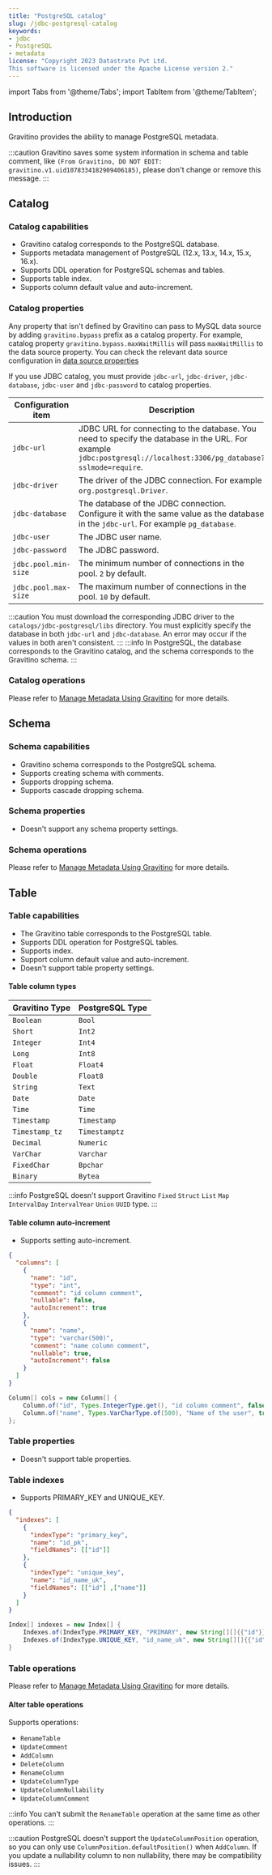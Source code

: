 ```yaml
---
title: "PostgreSQL catalog"
slug: /jdbc-postgresql-catalog
keywords:
- jdbc
- PostgreSQL
- metadata
license: "Copyright 2023 Datastrato Pvt Ltd.
This software is licensed under the Apache License version 2."
---
```


import Tabs from '@theme/Tabs';
import TabItem from '@theme/TabItem';

## Introduction

Gravitino provides the ability to manage PostgreSQL metadata.

:::caution
Gravitino saves some system information in schema and table comment, like `(From Gravitino, DO NOT EDIT: gravitino.v1.uid1078334182909406185)`, please don't change or remove this message.
:::

## Catalog

### Catalog capabilities

- Gravitino catalog corresponds to the PostgreSQL database.
- Supports metadata management of PostgreSQL (12.x, 13.x, 14.x, 15.x, 16.x).
- Supports DDL operation for PostgreSQL schemas and tables.
- Supports table index.
- Supports column default value and auto-increment. 

### Catalog properties

Any property that isn't defined by Gravitino can pass to MySQL data source by adding `gravitino.bypass` prefix as a catalog property. For example, catalog property `gravitino.bypass.maxWaitMillis` will pass `maxWaitMillis` to the data source property.
You can check the relevant data source configuration in [data source properties](https://commons.apache.org/proper/commons-dbcp/configuration.html)

If you use JDBC catalog, you must provide `jdbc-url`, `jdbc-driver`, `jdbc-database`, `jdbc-user` and `jdbc-password` to catalog properties.

| Configuration item   | Description                                                                                                                                                       | Default value | Required | Since Version |
|----------------------|-------------------------------------------------------------------------------------------------------------------------------------------------------------------|---------------|----------|---------------|
| `jdbc-url`           | JDBC URL for connecting to the database. You need to specify the database in the URL. For example `jdbc:postgresql://localhost:3306/pg_database?sslmode=require`. | (none)        | Yes      | 0.3.0         |
| `jdbc-driver`        | The driver of the JDBC connection. For example `org.postgresql.Driver`.                                                                                           | (none)        | Yes      | 0.3.0         |
| `jdbc-database`      | The database of the JDBC connection. Configure it with the same value as the database in the `jdbc-url`. For example `pg_database`.                             | (none)        | Yes      | 0.3.0         |
| `jdbc-user`          | The JDBC user name.                                                                                                                                               | (none)        | Yes      | 0.3.0         |
| `jdbc-password`      | The JDBC password.                                                                                                                                                | (none)        | Yes      | 0.3.0         |
| `jdbc.pool.min-size` | The minimum number of connections in the pool. `2` by default.                                                                                                    | `2`           | No       | 0.3.0         |
| `jdbc.pool.max-size` | The maximum number of connections in the pool. `10` by default.                                                                                                   | `10`          | No       | 0.3.0         |

:::caution
You must download the corresponding JDBC driver to the `catalogs/jdbc-postgresql/libs` directory.
You must explicitly specify the database in both `jdbc-url` and `jdbc-database`. An error may occur if the values in both aren't consistent.
:::
:::info
In PostgreSQL, the database corresponds to the Gravitino catalog, and the schema corresponds to the Gravitino schema.
:::

### Catalog operations

Please refer to [Manage Metadata Using Gravitino](./manage-metadata-using-gravitino.md#catalog-operations) for more details.

## Schema

### Schema capabilities

- Gravitino schema corresponds to the PostgreSQL schema.
- Supports creating schema with comments.
- Supports dropping schema.
- Supports cascade dropping schema.

### Schema properties

- Doesn't support any schema property settings.

### Schema operations

Please refer to [Manage Metadata Using Gravitino](./manage-metadata-using-gravitino.md#schema-operations) for more details.

## Table

### Table capabilities

- The Gravitino table corresponds to the PostgreSQL table.
- Supports DDL operation for PostgreSQL tables.
- Supports index.
- Support column default value and auto-increment.
- Doesn't support table property settings.

#### Table column types

| Gravitino Type | PostgreSQL Type |
|----------------|-----------------|
| `Boolean`      | `Bool`          |
| `Short`        | `Int2`          |
| `Integer`      | `Int4`          |
| `Long`         | `Int8`          |
| `Float`        | `Float4`        |
| `Double`       | `Float8`        |
| `String`       | `Text`          |
| `Date`         | `Date`          |
| `Time`         | `Time`          |
| `Timestamp`    | `Timestamp`     |
| `Timestamp_tz` | `Timestamptz`   |
| `Decimal`      | `Numeric`       |
| `VarChar`      | `Varchar`       |
| `FixedChar`    | `Bpchar`        |
| `Binary`       | `Bytea`         |

:::info
PostgreSQL doesn't support Gravitino `Fixed` `Struct` `List` `Map` `IntervalDay` `IntervalYear` `Union` `UUID` type.
:::

#### Table column auto-increment

- Supports setting auto-increment.

<Tabs>
<TabItem value="json" label="Json">

```json
{
  "columns": [
    {
      "name": "id",
      "type": "int",
      "comment": "id column comment",
      "nullable": false,
      "autoIncrement": true
    },
    {
      "name": "name",
      "type": "varchar(500)",
      "comment": "name column comment",
      "nullable": true,
      "autoIncrement": false
    }
  ]
}
```

</TabItem>
<TabItem value="java" label="Java">

```java
Column[] cols = new Column[] {
    Column.of("id", Types.IntegerType.get(), "id column comment", false, true, null),
    Column.of("name", Types.VarCharType.of(500), "Name of the user", true, false, null)
};
```

</TabItem>
</Tabs>

### Table properties

- Doesn't support table properties.

### Table indexes

- Supports PRIMARY_KEY and UNIQUE_KEY.

<Tabs>
<TabItem value="json" label="Json">

```json
{
  "indexes": [
    {
      "indexType": "primary_key",
      "name": "id_pk",
      "fieldNames": [["id"]]
    },
    {
      "indexType": "unique_key",
      "name": "id_name_uk",
      "fieldNames": [["id"] ,["name"]]
    }
  ]
}
```

</TabItem>
<TabItem value="java" label="Java">

```java
Index[] indexes = new Index[] {
    Indexes.of(IndexType.PRIMARY_KEY, "PRIMARY", new String[][]{{"id"}}),
    Indexes.of(IndexType.UNIQUE_KEY, "id_name_uk", new String[][]{{"id"} , {"name"}}),
}
```

</TabItem>
</Tabs>

### Table operations

Please refer to [Manage Metadata Using Gravitino](./manage-metadata-using-gravitino.md#table-operations) for more details.

#### Alter table operations

Supports operations:

- `RenameTable`
- `UpdateComment`
- `AddColumn`
- `DeleteColumn`
- `RenameColumn`
- `UpdateColumnType`
- `UpdateColumnNullability`
- `UpdateColumnComment`

:::info
You can't submit the `RenameTable` operation at the same time as other operations.
:::

:::caution
PostgreSQL doesn't support the `UpdateColumnPosition` operation, so you can only use `ColumnPosition.defaultPosition()` when `AddColumn`.
If you update a nullability column to non nullability, there may be compatibility issues.
:::
